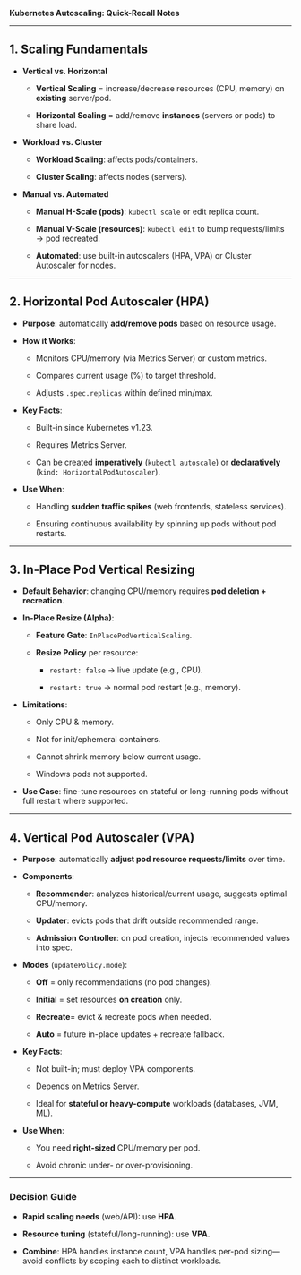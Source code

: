 **Kubernetes Autoscaling: Quick-Recall Notes**

---

## 1. Scaling Fundamentals

- **Vertical vs. Horizontal**
    
    - **Vertical Scaling** = increase/decrease resources (CPU, memory) on **existing** server/pod.
        
    - **Horizontal Scaling** = add/remove **instances** (servers or pods) to share load.
        
- **Workload vs. Cluster**
    
    - **Workload Scaling**: affects pods/containers.
        
    - **Cluster Scaling**: affects nodes (servers).
        
- **Manual vs. Automated**
    
    - **Manual H-Scale (pods)**: `kubectl scale` or edit replica count.
        
    - **Manual V-Scale (resources)**: `kubectl edit` to bump requests/limits → pod recreated.
        
    - **Automated**: use built-in autoscalers (HPA, VPA) or Cluster Autoscaler for nodes.
        

---

## 2. Horizontal Pod Autoscaler (HPA)

- **Purpose**: automatically **add/remove pods** based on resource usage.
    
- **How it Works**:
    
    - Monitors CPU/memory (via Metrics Server) or custom metrics.
        
    - Compares current usage (%) to target threshold.
        
    - Adjusts `.spec.replicas` within defined min/max.
        
- **Key Facts**:
    
    - Built-in since Kubernetes v1.23.
        
    - Requires Metrics Server.
        
    - Can be created **imperatively** (`kubectl autoscale`) or **declaratively** (`kind: HorizontalPodAutoscaler`).
        
- **Use When**:
    
    - Handling **sudden traffic spikes** (web frontends, stateless services).
        
    - Ensuring continuous availability by spinning up pods without pod restarts.
        

---

## 3. In-Place Pod Vertical Resizing

- **Default Behavior**: changing CPU/memory requires **pod deletion + recreation**.
    
- **In-Place Resize (Alpha)**:
    
    - **Feature Gate**: `InPlacePodVerticalScaling`.
        
    - **Resize Policy** per resource:
        
        - `restart: false` → live update (e.g., CPU).
            
        - `restart: true` → normal pod restart (e.g., memory).
            
- **Limitations**:
    
    - Only CPU & memory.
        
    - Not for init/ephemeral containers.
        
    - Cannot shrink memory below current usage.
        
    - Windows pods not supported.
        
- **Use Case**: fine-tune resources on stateful or long-running pods without full restart where supported.
    

---

## 4. Vertical Pod Autoscaler (VPA)

- **Purpose**: automatically **adjust pod resource requests/limits** over time.
    
- **Components**:
    
    - **Recommender**: analyzes historical/current usage, suggests optimal CPU/memory.
        
    - **Updater**: evicts pods that drift outside recommended range.
        
    - **Admission Controller**: on pod creation, injects recommended values into spec.
        
- **Modes** (`updatePolicy.mode`):
    
    - **Off** = only recommendations (no pod changes).
        
    - **Initial** = set resources **on creation** only.
        
    - **Recreate**= evict & recreate pods when needed.
        
    - **Auto** = future in-place updates + recreate fallback.
        
- **Key Facts**:
    
    - Not built-in; must deploy VPA components.
        
    - Depends on Metrics Server.
        
    - Ideal for **stateful or heavy-compute** workloads (databases, JVM, ML).
        
- **Use When**:
    
    - You need **right-sized** CPU/memory per pod.
        
    - Avoid chronic under- or over-provisioning.
        

---

### Decision Guide

- **Rapid scaling needs** (web/API): use **HPA**.
    
- **Resource tuning** (stateful/long-running): use **VPA**.
    
- **Combine**: HPA handles instance count, VPA handles per-pod sizing—avoid conflicts by scoping each to distinct workloads.